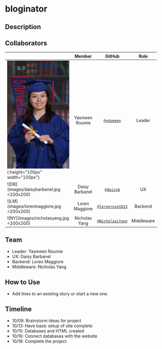 # bloginator

## Description

## Collaborators
|                                       |   **Member**   |                   **GitHub**                 |            **Role**            |
|---------------------------------------|:--------------:|:--------------------------------------------:|:------------------------------:|
| ![YR](images/yasmeenroumie.jpg){:height="100px" width="100px"} | Yasmeen Roumie   |[`@y4smeen`](https://github.com/y4smeen)        | Leader  |
| ![DB](images/daisybarbanel.jpg =200x200) | Daisy Barbanel |[`@daisyb`](https://github.com/daisyb)    | UX  |
| ![LM](images/lorenmaggiore.jpg =200x200) | Loren Maggiore    |[`@lorenrose1013`](https://github.com/lorenrose1013)| Backend |
| ![NY](images/nicholasyang.jpg =200x200) | Nicholas Yang  |[`@NicholasLYang`](https://github.com/NicholasLYang)        | Middleware  |

## Team
* Leader: Yasmeen Roumie
* UX: Daisy Barbanel
* Backend: Loren Maggiore 
* Middleware: Nicholas Yang

## How to Use
* Add lines to an existing story or start a new one.

## Timeline
* 10/09: Brainstorm ideas for project
* 10/13: Have basic setup of site complete
* 10/15: Databases and HTML created
* 10/16: Connect databases with the website
* 10/18: Complete the project

